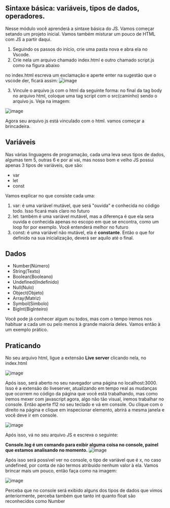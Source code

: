 ## Sintaxe básica: variáveis, tipos de dados, operadores.

Nesse módulo você aprenderá a sintaxe básica do JS. Vamos começar setando um projeto inicial. Vamos também misturar um pouco de HTML com JS a partir daqui.

1) Seguindo os passos do início, crie uma pasta nova e abra ela no Vscode.
2) Crie nela um arquivo chamado index.html e outro chamado script.js como na figura abaixo

no index.html escreva um exclamação e aperte enter na sugestão que o vscode der, ficará assim:
![image](https://github.com/samuelfrs/GTi-JS-Capacitacao/assets/81939929/3e722df3-6322-42d0-9edc-d8043513e630)

3) Vincule o arquivo js com o html da seguinte forma: no final da tag body no arquivo html, coloque uma tag script com o src(caminho) sendo o arquivo js. Veja na imagem:

![image](https://github.com/samuelfrs/GTi-JS-Capacitacao/assets/81939929/79844469-e834-4af6-8cd7-5c1bbbaf2e7a)

Agora seu arquivo js está vinculado com o html. vamos começar a brincadeira.

## Variáveis

Nas várias linguagens de programação, cada uma leva seus tipos de dados, algumas tem 5, outras 6 e por aí vai, mas nosso bom e velho JS possui apenas 3 tipos de variáveis, que são:

* var
* let
* const

Vamos explicar no que consiste cada uma:
1) var: é uma variável mutável, que será "ouvida" e conhecida no código todo. Isso ficará mais claro no futuro
2) let: também é uma variável mutável, mas a diferença é que ela sera ouvida e conhecida apenas no escopo em que se encontra, como um loop for por exemplo. Você entenderá melhor no futuro
3) const: é uma variável não mutável, ela é **constante**. Então o que for definido na sua inicialização, deverá ser aquilo até o final.

## Dados

* Number(Número)
* String(Texto)
* Boolean(Booleano)
* Undefined(Indefinido)
* Null(Nulo)
* Object(Objeto)
* Array(Matriz)
* Symbol(Símbolo)
* BigInt(BigInteiro)

Você pode já conhecer algum ou todos, mas com o tempo iremos nos habituar a cada um ou pelo menos à grande maioria deles. Vamos então à um exemplo prático.

## Praticando

No seu arquivo html, ligue a extensão **Live server** clicando nela, no index.html

![image](https://github.com/samuelfrs/GTi-JS-Capacitacao/assets/81939929/525ef698-f39c-4b23-9a98-5a95a753f347)

Após isso, será aberto no seu navegador uma página no localhost:3000. Isso é a extensão do liveserver, atualizando em tempo real as mudanças que ocorrem no código da página que você está trabalhando, mas como iremos mexer com javascript agora, algo não tão visual, iremos trabalhar no console. Então aperte f12 no seu teclado e vá em console. Ou clique com o direito na página e clique em inspecionar elemento, abrirá a mesma janela e você deve ir em console.

![image](https://github.com/samuelfrs/GTi-JS-Capacitacao/assets/81939929/b3c2ed14-e659-4f7e-85de-40060d66f5c3)

Após isso, vá no seu arquivo JS e escreva o seguinte:

**Console.log é um comando para exibir alguma coisa no console, painel que estamos analisando no momento.**
![image](https://github.com/samuelfrs/GTi-JS-Capacitacao/assets/81939929/9b5abf4e-f612-4820-890d-677f3f9fe027)

Após isso será possível ver no console, o tipo de variável que é x, no caso undefined, por conta de não termos atribuido nenhum valor à ela. Vamos brincar mais um pouco, então faça como na imagem:

![image](https://github.com/samuelfrs/GTi-JS-Capacitacao/assets/81939929/61696e17-fac7-4209-8b28-612d111bc170)

Perceba que no console será exibido alguns dos tipos de dados que vimos anteriormente, perceba também que tanto int quanto float são reconhecidos como Number




